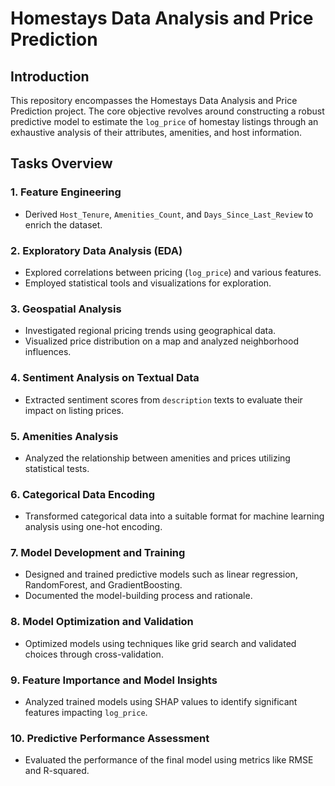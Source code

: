 # Homestays Data Analysis and Price Prediction

## Introduction

This repository encompasses the Homestays Data Analysis and Price Prediction project. The core objective revolves around constructing a robust predictive model to estimate the `log_price` of homestay listings through an exhaustive analysis of their attributes, amenities, and host information.

## Tasks Overview

### 1. Feature Engineering

- Derived `Host_Tenure`, `Amenities_Count`, and `Days_Since_Last_Review` to enrich the dataset.

### 2. Exploratory Data Analysis (EDA)

- Explored correlations between pricing (`log_price`) and various features.
- Employed statistical tools and visualizations for exploration.

### 3. Geospatial Analysis

- Investigated regional pricing trends using geographical data.
- Visualized price distribution on a map and analyzed neighborhood influences.

### 4. Sentiment Analysis on Textual Data

- Extracted sentiment scores from `description` texts to evaluate their impact on listing prices.

### 5. Amenities Analysis

- Analyzed the relationship between amenities and prices utilizing statistical tests.

### 6. Categorical Data Encoding

- Transformed categorical data into a suitable format for machine learning analysis using one-hot encoding.

### 7. Model Development and Training

- Designed and trained predictive models such as linear regression, RandomForest, and GradientBoosting.
- Documented the model-building process and rationale.

### 8. Model Optimization and Validation

- Optimized models using techniques like grid search and validated choices through cross-validation.

### 9. Feature Importance and Model Insights

- Analyzed trained models using SHAP values to identify significant features impacting `log_price`.

### 10. Predictive Performance Assessment

- Evaluated the performance of the final model using metrics like RMSE and R-squared.